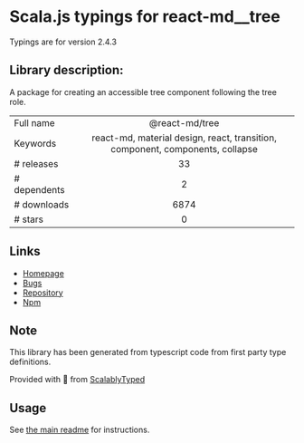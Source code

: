 
# Scala.js typings for react-md__tree

Typings are for version 2.4.3

## Library description:
A package for creating an accessible tree component following the tree role.

|                    |                 |
| ------------------ | :-------------: |
| Full name          | @react-md/tree |
| Keywords           | react-md, material design, react, transition, component, components, collapse |
| # releases         | 33 |
| # dependents       | 2 |
| # downloads        | 6874 |
| # stars            | 0 |

## Links
- [Homepage](https://react-md.dev/packages/tree/demos)
- [Bugs](https://github.com/mlaursen/react-md/issues)
- [Repository](https://github.com/mlaursen/react-md)
- [Npm](https://www.npmjs.com/package/%40react-md%2Ftree)
    


## Note
This library has been generated from typescript code from first party type definitions.

Provided with :purple_heart: from [ScalablyTyped](https://github.com/oyvindberg/ScalablyTyped)

## Usage
See [the main readme](../../readme.md) for instructions.


